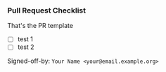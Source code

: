### Pull Request Checklist

That's the PR template

* [ ] test 1
* [ ] test 2

Signed-off-by: `Your Name <your@email.example.org>`